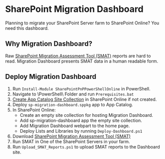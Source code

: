 # SharePoint Migration Dashboard
Planning to migrate your SharePoint Server farm to SharePoint Online? You need this dashboard.
## Why Migration Dashboard?

 Raw [SharePoint Migration Assessment Tool (SMAT)](https://www.microsoft.com/en-us/download/details.aspx?id=53598&WT.mc_id=rss_alldownloads_all)  reports are hard to read. Migration Dashboard presents SMAT data in a human readable form.

## Deploy Migration Dashboard

1. Run `Install-Module SharePointPnPPowerShellOnline` in PowerShell.
1. Navigate to \PowerShell\ Folder and run `Prerequisites.bat`
1. [Create App Catalog Site Collection](https://docs.microsoft.com/en-us/sharepoint/use-app-catalog#step-1-create-the-app-catalog-site-collection) in SharePoint Online if not created.
1. Deploy `sp-migration-dashboard.sppkg` app to App Catalog.
1. In SharePoint Online: 
   * Create an empty site collection for hosting Migration Dashboard.
   * Add sp-migration-dashboard app the empty site collection.
   * Add Migration Dashboard webpart to the home page.
   * Deploy Lists and Libraries by running `Deploy-Dashboard.ps1`
1. Download [SharePoint Migration Assessment Tool (SMAT)](https://www.microsoft.com/en-us/download/details.aspx?id=53598&WT.mc_id=rss_alldownloads_all)
1. Run SMAT in One of the SharePoint Servers in your farm. 
1. Run `Upload_SMAT_Reports.ps1` to upload SMAT reports to the Dashboard site.
